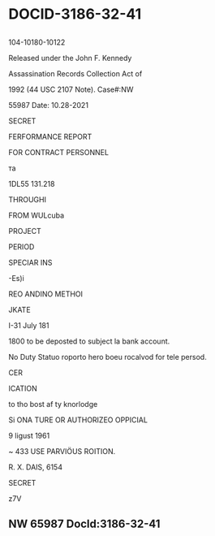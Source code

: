 # DOCID-3186-32-41

##
104-10180-10122

Released under the John F. Kennedy

Assassination Records Collection Act of

1992 (44 USC 2107 Note). Case#:NW

55987 Date: 10.28-2021

SECRET

FERFORMANCE REPORT

FOR CONTRACT PERSONNEL

та

1DL55 131.218

THROUGHI

FROM WULcuba

PROJECT

PERIOD

SPECIAR INS

-Es)i

REO ANDINO METHOI

JKATE

I-31 July 181

1800 to be deposted to subject la bank account.

No Duty Statuo roporto hero boeu rocalvod for tele persod.

CER

ICATION

to tho bost af ty knorlodge

Si ONA TURE OR AUTHORIZEO OPPICIAL

9 ligust 1961

~ 433 USE PARVIÖUS ROITION.

R. X. DAIS, 6154

SECRET

z7V

NW 65987 Docld:3186-32-41
---

